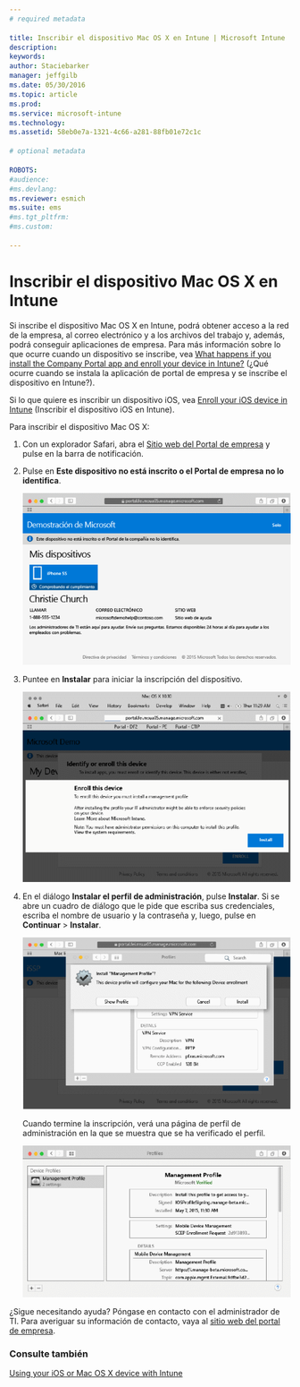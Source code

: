 ```yaml
---
# required metadata

title: Inscribir el dispositivo Mac OS X en Intune | Microsoft Intune
description:
keywords:
author: Staciebarker
manager: jeffgilb
ms.date: 05/30/2016
ms.topic: article
ms.prod:
ms.service: microsoft-intune
ms.technology:
ms.assetid: 58eb0e7a-1321-4c66-a281-88fb01e72c1c

# optional metadata

ROBOTS:
#audience:
#ms.devlang:
ms.reviewer: esmich
ms.suite: ems
#ms.tgt_pltfrm:
#ms.custom:

---
```



# Inscribir el dispositivo Mac OS X en Intune

Si inscribe el dispositivo Mac OS X en Intune, podrá obtener acceso a la red de la empresa, al correo electrónico y a los archivos del trabajo y, además, podrá conseguir aplicaciones de empresa. Para más información sobre lo que ocurre cuando un dispositivo se inscribe, vea [What happens if you install the Company Portal app and enroll your device in Intune?](what-happens-if-you-install-the-company-portal-app-and-enroll-your-device-in-intune-ios.md) (¿Qué ocurre cuando se instala la aplicación de portal de empresa y se inscribe el dispositivo en Intune?).

Si lo que quiere es inscribir un dispositivo iOS, vea [Enroll your iOS device in Intune](enroll-your-device-in-intune-ios.md) (Inscribir el dispositivo iOS en Intune).


Para inscribir el dispositivo Mac OS X:

1.  Con un explorador Safari, abra el [Sitio web del Portal de empresa](https://portal.manage.microsoft.com) y pulse en la barra de notificación.

2.  Pulse en **Este dispositivo no está inscrito o el Portal de empresa no lo identifica**.

    ![device-not-enrolled](./media/1-macosx-enroll-tap-enroll.png) 

3.  Puntee en **Instalar** para iniciar la inscripción del dispositivo.

    ![tap-install-to-enroll](./media/2-macosx-enroll--install-button.png) 

4.  En el diálogo **Instalar el perfil de administración**, pulse **Instalar**. Si se abre un cuadro de diálogo que le pide que escriba sus credenciales, escriba el nombre de usuario y la contraseña y, luego, pulse en **Continuar** &gt; **Instalar**.

    ![install-management-profile](./media/3-macosx-enroll-tap-install.png) 

    Cuando termine la inscripción, verá una página de perfil de administración en la que se muestra que se ha verificado el perfil.

    ![management-profile-verified](./media/4-macosx-enroll-done.png) 

¿Sigue necesitando ayuda? Póngase en contacto con el administrador de TI. Para averiguar su información de contacto, vaya al [sitio web del portal de empresa](http://portal.manage.microsoft.com).

### Consulte también
[Using your iOS or Mac OS X device with Intune](using-your-ios-or-mac-os-x-device-with-intune.md)

<!--HONumber=Jun16_HO2-->


